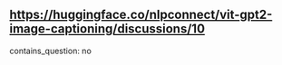## https://huggingface.co/nlpconnect/vit-gpt2-image-captioning/discussions/10

contains_question: no
